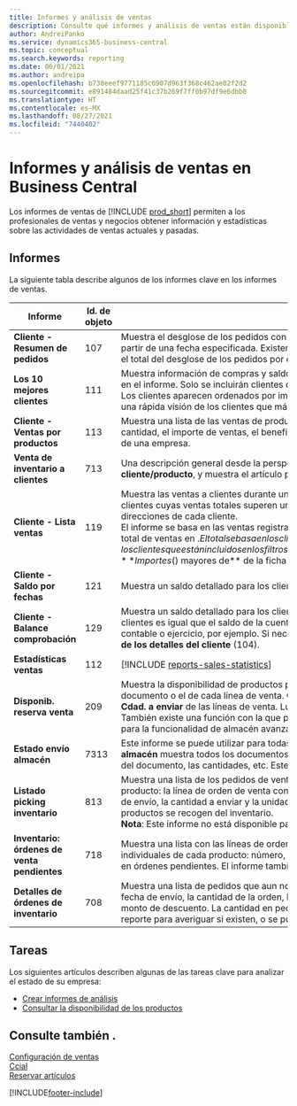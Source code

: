 ```yaml
---
title: Informes y análisis de ventas
description: Consulte qué informes y análisis de ventas están disponibles en la versión estándar de Business Central para que pueda realizar un seguimiento de su negocio.
author: AndreiPanko
ms.service: dynamics365-business-central
ms.topic: conceptual
ms.search.keywords: reporting
ms.date: 06/01/2021
ms.author: andreipa
ms.openlocfilehash: b738eeef9771185c6907d963f368c462ae02f2d2
ms.sourcegitcommit: e891484daad25f41c37b269f7ff0b97df9e6dbb0
ms.translationtype: HT
ms.contentlocale: es-MX
ms.lasthandoff: 08/27/2021
ms.locfileid: "7440402"
---
```

# <a name="sales-reports-and-analytics-in-business-central"></a>Informes y análisis de ventas en Business Central

Los informes de ventas de [!INCLUDE [prod_short](includes/prod_short.md)] permiten a los profesionales de ventas y negocios obtener información y estadísticas sobre las actividades de ventas actuales y pasadas.  

## <a name="reports"></a>Informes

La siguiente tabla describe algunos de los informes clave en los informes de ventas.

|Informe |Id. de objeto|Description  |
|---------|---------|---------|
|**Cliente - Resumen de pedidos**|107| Muestra el desglose de los pedidos con la cantidad no entregada aún de cada cliente en tres periodos consecutivos de 30 días cada uno, a partir de una fecha especificada. Existen también columnas con pedidos a entregar antes y después de los tres periodos, y una columna con el total del desglose de los pedidos por cliente. Utilice el informe para analizar el volumen de ventas previsto por la empresa. |
|**Los 10 mejores clientes**|111| Muestra información de compras y saldos de clientes durante un periodo determinado. Puede elegir el número de clientes que desea incluir en el informe. Solo se incluirán clientes que hayan comprado durante el periodo seleccionado, o que tengan algún saldo al final del mismo.<br>Los clientes aparecen ordenados por importes, y podrá elegir si aparecen ordenados por importe de ventas o por saldo. El informe ofrece una rápida visión de los clientes que más compran o que más deben.|
|**Cliente - Ventas por productos**|113|Muestra una lista de las ventas de producto por cada cliente durante un periodo determinado. El informe contiene información sobre la cantidad, el importe de ventas, el beneficio bruto y los posibles descuentos. Puede servir, por ejemplo, para analizar los grupos de clientes de una empresa.|
|**Venta de inventario a clientes**|713|Una descripción general desde la perspectiva de la vista del almacén. Esta es una vista diferente en comparación con el informe **Venta de cliente/producto**, y muestra el artículo primero y luego el cliente que compró este producto.|
|**Cliente - Lista ventas**|119|Muestra las ventas a clientes durante un periodo. Utilícelo para informar a las autoridades fiscales y aduaneras. Puede elegir incluir sólo clientes cuyas ventas totales superen una cantidad mínima. También puede especificar si desea que el informe muestre detalles de direcciones de cada cliente.<br>El informe se basa en las ventas registradas en $ de los movimientos contables de clientes. En la parte inferior del informe, se muestra el total de ventas en $. El total se basa en los clientes que ha incluido en el informe; es decir, los clientes que están incluidos en los filtros de la ficha desplegable Cliente y cuyas ventas totales son mayores que la cantidad especificada en el campo **Importes ($) mayores de** de la ficha desplegable **Opciones**.|
|**Cliente - Saldo por fechas**|121|Muestra un saldo detallado para los clientes seleccionados. Use el informe al cierre de un periodo contable o ejercicio, por ejemplo.|
|**Cliente - Balance comprobación**|129|Muestra un saldo detallado para los clientes seleccionados. Puede utilizar el informe para comprobar que el saldo de un grupo contable de clientes es igual que el saldo de la cuenta contable correspondiente en una fecha determinada. Use el informe al cierre de un periodo contable o ejercicio, por ejemplo. Si necesita una versión más detallada de este tipo de informe, utilice el informe **Balance de comprobación de los detalles del cliente** (104).|
|**Estadísticas ventas**|112|[!INCLUDE [reports-sales-statistics](includes/reports-sales-statistics.md)] |
|**Disponib. reserva venta**|209|Muestra la disponibilidad de productos para su envío en documentos de venta. Determine el que el informe refleje el estado de cada documento o el de cada línea de venta. Cuando imprima el informe, también puede actualizar la cantidad disponible para enviar en el campo **Cdad. a enviar** de las líneas de venta. Luego, utilice el informe para determinar qué documentos va a imprimir.<br>También existe una función con la que puede establecer la cantidad de mercancías que se enviarán. **Nota**: Este informe no está disponible para la funcionalidad de almacén avanzada.|
|**Estado envío almacén**|7313|Este informe se puede utilizar para todas las ubicaciones, donde el campo **Envío requerido** esté seleccionado. El informe **Estado envío almacén** muestra todos los documentos de envío de almacén no contabilizados, incluidos los almacenes, los códigos de ubicación, el estado del documento, las cantidades, etc. Este informe es perfecto para obtener una descripción general.|
|**Listado picking inventario**|813|Muestra una lista de los pedidos de ventas en los que se incluye un producto determinado. Se proporciona la siguiente información de cada producto: la línea de orden de venta con el nombre del cliente, el código de variante, el código de almacén, el código de ubicación, la fecha de envío, la cantidad a enviar y la unidad. Por cada producto se totaliza la cantidad a enviar. El informe se puede utilizar cuando los productos se recogen del inventario.<br>**Nota**: Este informe no está disponible para la funcionalidad de almacén avanzada.|
|**Inventario: órdenes de venta pendientes**|718|Muestra una lista con las líneas de orden cuya fecha de envío ya ha pasado. Se proporciona la siguiente información de las órdenes individuales de cada producto: número, nombre del cliente, número de teléfono del cliente, fecha de envío, cantidad de la orden y cantidad en órdenes pendientes. El informe también muestra si existen otros productos para el cliente en pedidos pendientes.|
|**Detalles de órdenes de inventario**|708|Muestra una lista de pedidos que aun no se han enviado y los productos en los pedidos. Indica el número de orden, el nombre del cliente, la fecha de envío, la cantidad de la orden, la cantidad retrasada, la cantidad pendiente y el precio unitario, así como el posible porcentaje y monto de descuento. La cantidad en pedidos pendientes, y la cantidad y el importe pendientes, se totalizan para cada producto. Utilice el reporte para averiguar si existen, o se puede suponer que existan, problemas de envío en la actualidad.|



## <a name="tasks"></a>Tareas

Los siguientes artículos describen algunas de las tareas clave para analizar el estado de su empresa:

* [Crear informes de análisis](bi-how-create-analysis-views-reports.md)  
* [Consultar la disponibilidad de los productos](inventory-how-availability-overview.md)


## <a name="see-also"></a>Consulte también .

[Configuración de ventas](sales-setup-sales.md)  
[Ccial](sales-manage-sales.md)  
[Reservar artículos](inventory-how-to-reserve-items.md)

[!INCLUDE[footer-include](includes/footer-banner.md)]
